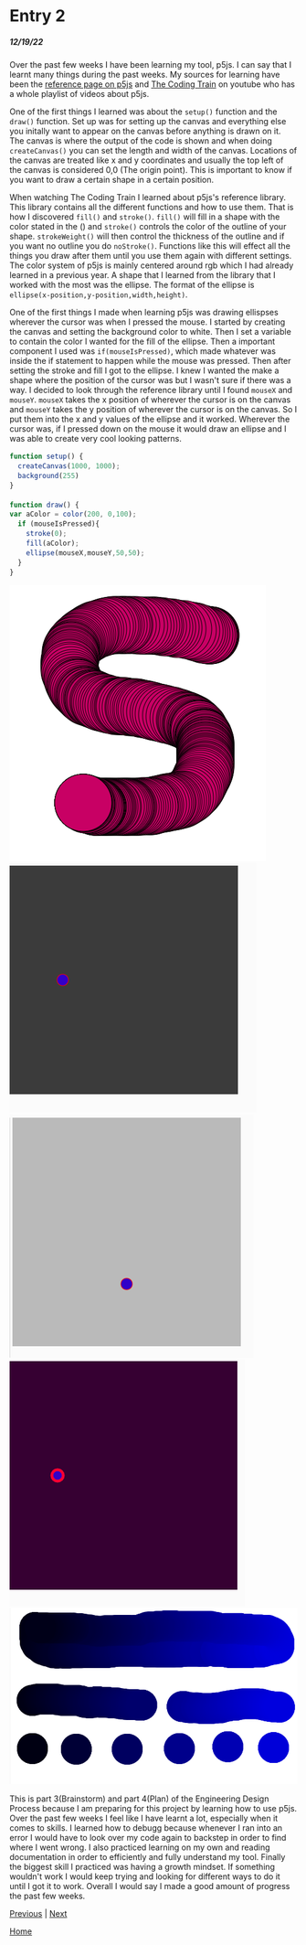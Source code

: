 # Entry 2
##### 12/19/22

Over the past few weeks I have been learning my tool, p5js. I can say that I learnt many things during the past weeks. My sources for learning have been the [reference page on p5js](https://p5js.org/reference/) and [The Coding Train](https://www.youtube.com/playlist?list=PLglp04UYZK_PrN6xWo_nJ-8kzyXDyFUwi) on youtube who has a whole playlist of videos about p5js.

One of the first things I learned was about the `setup()` function and the `draw()` function. Set up was for setting up the canvas and everything else you initally want to appear on the canvas before anything is drawn on it. The canvas is where the output of the code is shown and when doing `createCanvas()` you can set the length and width of the canvas. Locations of the canvas are treated like x and y coordinates and usually the top left of the canvas is considered 0,0 (The origin point). This is important to know if you want to draw a certain shape in a certain position.

When watching The Coding Train I learned about p5js's reference library. This library contains all the different functions and how to use them. That is how I discovered `fill()` and `stroke()`. `fill()` will fill in a shape with the color stated in the () and `stroke()` controls the color of the outline of your shape. `strokeWeight()` will then control the thickness of the outline and if you want no outline you do `noStroke()`. Functions like this will effect all the things you draw after them until you use them again with different settings. The color system of p5js is mainly centered around rgb which I had already learned in a previous year. A shape that I learned from the library that I worked with the most was the ellipse. The format of the ellipse is `ellipse(x-position,y-position,width,height)`. 

One of the first things I made when learning p5js was drawing ellispses wherever the cursor was when I pressed the mouse. I started by creating the canvas and setting the background color to white. Then I set a variable to contain the color I wanted for the fill of the ellipse. Then a important component I used was `if(mouseIsPressed)`, which made whatever was inside the if statement to happen while the mouse was pressed. Then after setting the stroke and fill I got to the ellipse. I knew I wanted the make a shape where the position of the cursor was but I wasn't sure if there was a way. I decided to look through the reference library until I found `mouseX` and `mouseY`. `mouseX` takes the x position of wherever the cursor is on the canvas and `mouseY` takes the y position of wherever the cursor is on the canvas. So I put them into the x and y values of the ellipse and it worked. Wherever the cursor was, if I pressed down on the mouse it would draw an ellipse and I was able to create very cool looking patterns.
```js
function setup() {
  createCanvas(1000, 1000);
  background(255)
}

function draw() {
var aColor = color(200, 0,100);
  if (mouseIsPressed){
    stroke(0);
    fill(aColor);
    ellipse(mouseX,mouseY,50,50);
  }
}
```
![not found](../images/p5js-testing-screenshot-1.PNG)
![not found](../images/p5js-testing-screenshot-2.PNG)
![not found](../images/p5js-testing-screenshot-3.PNG)
![not found](../images/p5js-testing-screenshot-4.PNG)
![not found](../images/p5js-testing-screenshot-5.PNG)

This is part 3(Brainstorm) and part 4(Plan) of the Engineering Design Process because I am preparing for this project by learning how to use p5js. Over the past few weeks I feel like I have learnt a lot, especially when it comes to skills. I learned how to debugg because whenever I ran into an error I would have to look over my code again to backstep in order to find where I went wrong. I also practiced learning on my own and reading documentation in order to efficiently and fully understand my tool. Finally the biggest skill I practiced was having a growth mindset. If something wouldn't work I would keep trying and looking for different ways to do it until I got it to work. Overall I would say I made a good amount of progress the past few weeks.

[Previous](entry01.md) | [Next](entry03.md)

[Home](../README.md)
